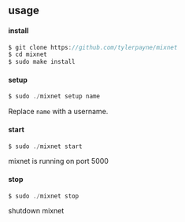 ## usage

#### install

````C
$ git clone https://github.com/tylerpayne/mixnet
$ cd mixnet
$ sudo make install
````

#### setup
````C
$ sudo ./mixnet setup name
````
Replace  `name` with a username.

#### start
````C
$ sudo ./mixnet start
````
mixnet is running on port 5000

#### stop
````C
$ sudo ./mixnet stop
````
shutdown mixnet
